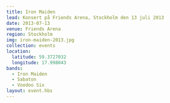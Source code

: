 ```yaml
---
title: Iron Maiden
lead: Konsert på Friends Arena, Stockholm den 13 juli 2013
date: 2013-07-13
venue: Friends Arena
region: Stockholm
img: iron-maiden-2013.jpg
collection: events
location:
  latitude: 59.3727032
  longitude: 17.998043
bands:
  - Iron Maiden
  - Sabaton
  - Voodoo Six
layout: event.hbs
---
```


